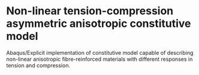 # Non-linear tension-compression asymmetric anisotropic constitutive model

Abaqus/Explicit implementation of constitutive model capable of describing non-linear anisotropic fibre-reinforced materials with different responses in tension and compression.
